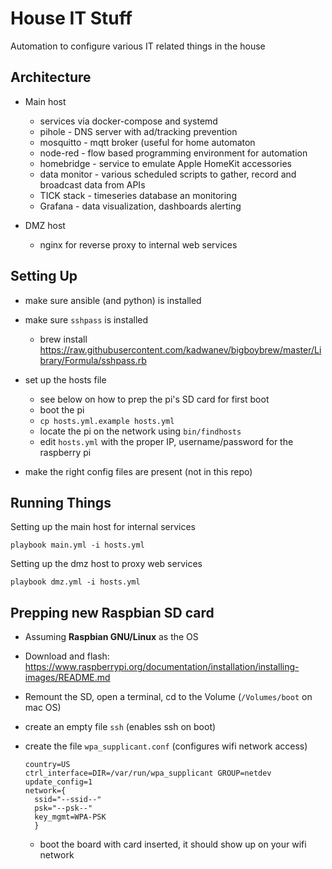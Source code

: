 # House IT Stuff

Automation to configure various IT related things in the house

## Architecture

- Main host
  - services via docker-compose and systemd
  - pihole - DNS server with ad/tracking prevention
  - mosquitto - mqtt broker (useful for home automaton
  - node-red - flow based programming environment for automation
  - homebridge - service to emulate Apple HomeKit accessories
  - data monitor - various scheduled scripts to gather, record and broadcast data from APIs
  - TICK stack - timeseries database an monitoring
  - Grafana - data visualization, dashboards alerting

- DMZ host
  - nginx for reverse proxy to internal web services

## Setting Up

- make sure ansible (and python) is installed 
- make sure `sshpass` is installed
  - brew install https://raw.githubusercontent.com/kadwanev/bigboybrew/master/Library/Formula/sshpass.rb
- set up the hosts file
  - see below on how to prep the pi's SD card for first boot
  - boot the pi
  - `cp hosts.yml.example hosts.yml`
  - locate the pi on the network using `bin/findhosts`
  - edit `hosts.yml` with the proper IP, username/password for the raspberry pi

- make the right config files are present (not in this repo)


## Running Things

Setting up the main host for internal services
```
playbook main.yml -i hosts.yml
```

Setting up the dmz host to proxy web services
```
playbook dmz.yml -i hosts.yml
```

## Prepping new Raspbian SD card

- Assuming **Raspbian GNU/Linux** as the OS
- Download and flash: https://www.raspberrypi.org/documentation/installation/installing-images/README.md
- Remount the SD, open a terminal, cd to the Volume (`/Volumes/boot` on mac OS)
- create an empty file `ssh` (enables ssh on boot)
- create the file `wpa_supplicant.conf` (configures wifi network access)

    ```
    country=US
    ctrl_interface=DIR=/var/run/wpa_supplicant GROUP=netdev
    update_config=1
    network={
      ssid="--ssid--"
      psk="--psk--"
      key_mgmt=WPA-PSK
      }
    ```
  - boot the board with card inserted, it should show up on your wifi network
